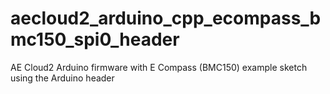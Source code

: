 # aecloud2_arduino_cpp_ecompass_bmc150_spi0_header
AE Cloud2 Arduino firmware with E Compass (BMC150) example sketch using the Arduino header
